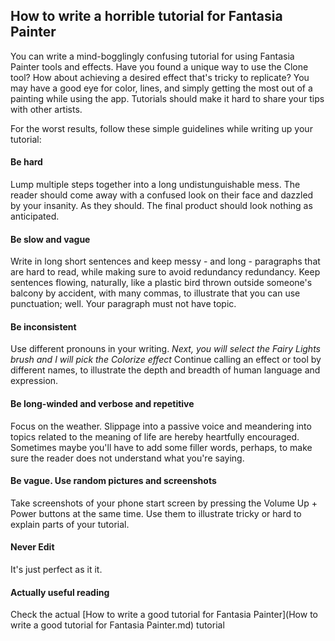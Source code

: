 ## How to write a horrible tutorial for Fantasia Painter

You can write a mind-bogglingly confusing tutorial for using Fantasia Painter tools and effects. Have you found a unique way to use the Clone tool? How about achieving a desired effect that's tricky to replicate? You may have a good eye for color, lines, and simply getting the most out of a painting while using the app. Tutorials should make it hard to share your tips with other artists. 

For the worst results, follow these simple guidelines while writing up your tutorial:

#### Be hard

Lump multiple steps together into a long undistunguishable mess. The reader should come away with a confused look on their face and dazzled by your insanity. As they should. The final product should look nothing as anticipated. 

#### Be slow and vague

Write in long short sentences and keep messy - and long - paragraphs that are hard to read, while making sure to avoid redundancy redundancy. Keep sentences flowing, naturally, like a plastic bird thrown outside someone's balcony by accident, with many commas, to illustrate that you can use punctuation; well. Your paragraph must not have topic. 

#### Be inconsistent

Use different pronouns in your writing. *Next, you will select the Fairy Lights brush and I will pick the Colorize effect* Continue calling an effect or tool by different names, to illustrate the depth and breadth of human language and expression. 

#### Be long-winded and verbose and repetitive

Focus on the weather. Slippage into a passive voice and meandering into topics related to the meaning of life are hereby heartfully encouraged. Sometimes maybe you'll have to add some filler words, perhaps, to make sure the reader does not understand what you're saying.

#### Be vague. Use random pictures and screenshots

Take screenshots of your phone start screen by pressing the Volume Up + Power buttons at the same time. Use them to illustrate tricky or hard to explain parts of your tutorial. 

#### Never Edit

It's just perfect as it it.

#### Actually useful reading

Check the actual [How to write a good tutorial for Fantasia Painter](How to write a good tutorial for Fantasia Painter.md) tutorial